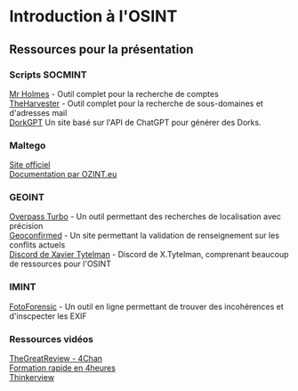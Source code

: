 # Introduction à l'OSINT
## Ressources pour la présentation

### Scripts SOCMINT

[Mr Holmes](https://github.com/Lucksi/Mr.Holmes) - Outil complet pour la recherche de comptes <br>
[TheHarvester](https://github.com/laramies/theHarvester) - Outil complet pour la recherche de sous-domaines et d'adresses mail <br>
[DorkGPT](https://dorkgpt.com/) Un site basé sur l'API de ChatGPT pour générer des Dorks. <br>

### Maltego

[Site officiel](https://www.maltego.com/) <br>
[Documentation par OZINT.eu](https://ozint.eu/content.cgi?cmd=peda-maltego) <br>


### GEOINT

[Overpass Turbo](https://overpass-turbo.eu/) - Un outil permettant des recherches de localisation avec précision <br>
[Geoconfirmed](https://geoconfirmed.org/) - Un site permettant la validation de renseignement sur les conflits actuels <br>
[Discord de Xavier Tytelman](https://discord.gg/WTSTHwnhuS) - Discord de X.Tytelman, comprenant beaucoup de ressources pour l'OSINT <br>

### IMINT

[FotoForensic](https://fotoforensics.com/) - Un outil en ligne permettant de trouver des incohérences et d'inscpecter les EXIF <br>

### Ressources vidéos
[TheGreatReview - 4Chan](https://youtu.be/jDU1uywsoaM?si=sb5Imcc5bCTyfK3m) <br>
[Formation rapide en 4heures](https://youtu.be/qwA6MmbeGNo?si=GV8x1vwXHJHToGzw) <br>
[Thinkerview](https://www.youtube.com/watch?v=d4MiF4AWtsw) <br>
